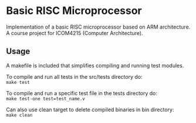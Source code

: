 # Basic RISC Microprocessor
Implementation of a basic RISC microprocessor based on ARM architecture. A course project for ICOM4215 (Computer Architecture).

## Usage
A makefile is included that simplifies compiling and running test modules.

To compile and run all tests in the src/tests directory do:  
`make test`

To compile and run a specific test file in the tests directory do:  
`make test-one test=test_name.v`

Can also use clean target to delete compiled binaries in bin directory:  
`make clean`
